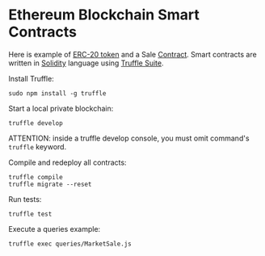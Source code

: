 Ethereum Blockchain Smart Contracts
====================================

Here is example of [ERC-20 token](https://theethereum.wiki/w/index.php/ERC20_Token_Standard) and a Sale [Contract](http://ethdocs.org/en/latest/contracts-and-transactions/contracts.html).
Smart contracts are written in [Solidity](http://ethdocs.org/en/latest/contracts-and-transactions/contracts.html) language using [Truffle Suite](https://truffleframework.com).

Install Truffle:
```
sudo npm install -g truffle
```

Start a local private blockchain:
```
truffle develop
```
ATTENTION: inside a truffle develop console, you must omit command's `truffle` keyword.

Compile and redeploy all contracts:
```
truffle compile
truffle migrate --reset
```

Run tests:
```
truffle test
```

Execute a queries example:
```
truffle exec queries/MarketSale.js
```
